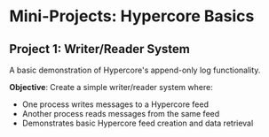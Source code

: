 # Mini-Projects: Hypercore Basics

## Project 1: Writer/Reader System

A basic demonstration of Hypercore's append-only log functionality.

**Objective**: Create a simple writer/reader system where:

- One process writes messages to a Hypercore feed
- Another process reads messages from the same feed
- Demonstrates basic Hypercore feed creation and data retrieval
